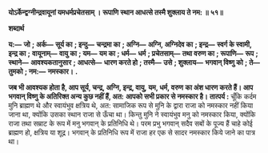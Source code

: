**योऽर्केन्द्वग्नीन्द्रवायूनां यमधर्मप्रचेतसाम् ।** **रूपाणि स्थान आधत्से तस्मै शुक्लाय ते नम: ॥ ५१॥** 

**शब्दार्थ** 

**य:—** **जो** **; अर्क—** **सूर्य का** **; इन्दु—** **चन्द्रमा का** **; अग्नि—** **अग्नि, अग्निदेव का** **; इन्द्र—** **स्वर्ग के स्वामी, इन्द्र का** **;** **वायूनाम्—** **वायु का** **; यम—** **यम का** **; धर्म—** **धर्म** **; प्रचेतसाम्—** **तथा वरुण का** **; रूपाणि—** **रूप** **; स्थाने—** **आवश्यकतानुसार** **; आधत्से—** **धारण करते हो** **; तस्मै—** **उसे** **; शुक्लाय—** **भगवान् विष्णु को** **; ते—** **तुमको** **; नम:—** **नमस्कार।** **.** 

**जब भी आवश्यक होता है, आप सूर्य, चन्द्र, अग्नि, इन्द्र, वायु, यम, धर्म, वरुण** **का अंश धारण करते हैं। आप भगवान् विष्णु के अतिरिक्त अन्य कुछ नहीं हैं, अत:** **आपको सभी प्रकार से नमस्कार है।** **तात्पर्य :** चूँकि कर्दम मुनि ब्राह्मण थे और स्वायंभुव क्षत्रिय थे, अत: सामाजिक रूप से मुनि के द्वारा राजा को नमस्कार नहीं किया जाना था, क्योंकि उसका स्थान राजा से ऊँचा था। किन्तु मुनि ने स्वायंभुव मनु को नमस्कार किया, क्योंकि राजा तथा सम्राट के रूप में मनु भगवान् के प्रतिनिधि थे। परम प्रभु भगवान् सदैव सबों के पूज्य हैं चाहे कोई ब्राह्मण हो, क्षत्रिय या शूद्र। भगवान् के प्रतिनिधि रूप में राजा हर एक से सादर नमस्कार किये जाने का पात्र था।  
